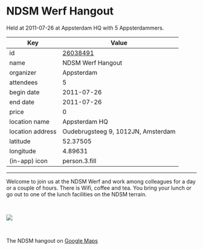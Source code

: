 # NDSM Werf Hangout
Held at 2011-07-26 at Appsterdam HQ with 5 Appsterdammers.
        
|Key|Value
|---|---|
|id|[26038491](https://www.meetup.com/appsterdam/events/26038491/)|
|name|NDSM Werf Hangout|
|organizer|Appsterdam|
|attendees|5|
|begin date|2011-07-26|
|end date|2011-07-26|
|price|0|
|location name|Appsterdam HQ|
|location address|Oudebrugsteeg 9, 1012JN, Amsterdam|
|latitude|52.37505|
|longitude|4.89631|
|(in-app) icon|person.3.fill|

---

Welcome to join us at the NDSM Werf and work among colleagues for a day or a couple of hours. There is Wifi, coffee and tea. You bring your lunch or go out to one of the lunch facilities on the NDSM terrain.

 

<img src="http://photos3.meetupstatic.com/photos/event/7/1/a/3/event_42029091.jpeg" />

 

The NDSM hangout on [Google Maps](http://bit.ly/nVKJPx)


